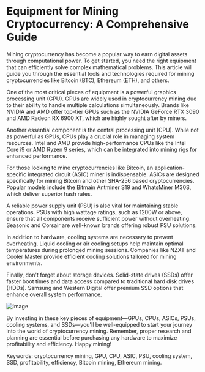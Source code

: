 # Equipment for Mining Cryptocurrency: A Comprehensive Guide

Mining cryptocurrency has become a popular way to earn digital assets through computational power. To get started, you need the right equipment that can efficiently solve complex mathematical problems. This article will guide you through the essential tools and technologies required for mining cryptocurrencies like Bitcoin (BTC), Ethereum (ETH), and others.

One of the most critical pieces of equipment is a powerful graphics processing unit (GPU). GPUs are widely used in cryptocurrency mining due to their ability to handle multiple calculations simultaneously. Brands like NVIDIA and AMD offer top-tier GPUs such as the NVIDIA GeForce RTX 3090 and AMD Radeon RX 6900 XT, which are highly sought after by miners.

Another essential component is the central processing unit (CPU). While not as powerful as GPUs, CPUs play a crucial role in managing system resources. Intel and AMD provide high-performance CPUs like the Intel Core i9 or AMD Ryzen 9 series, which can be integrated into mining rigs for enhanced performance.

For those looking to mine cryptocurrencies like Bitcoin, an application-specific integrated circuit (ASIC) miner is indispensable. ASICs are designed specifically for mining Bitcoin and other SHA-256 based cryptocurrencies. Popular models include the Bitmain Antminer S19 and WhatsMiner M30S, which deliver superior hash rates.

A reliable power supply unit (PSU) is also vital for maintaining stable operations. PSUs with high wattage ratings, such as 1200W or above, ensure that all components receive sufficient power without overheating. Seasonic and Corsair are well-known brands offering robust PSU solutions.

In addition to hardware, cooling systems are necessary to prevent overheating. Liquid cooling or air cooling setups help maintain optimal temperatures during prolonged mining sessions. Companies like NZXT and Cooler Master provide efficient cooling solutions tailored for mining environments.

Finally, don't forget about storage devices. Solid-state drives (SSDs) offer faster boot times and data access compared to traditional hard disk drives (HDDs). Samsung and Western Digital offer premium SSD options that enhance overall system performance.

![Image](https://github.com/user-attachments/assets/590b50a7-4459-4e76-8a31-559aed223621)

By investing in these key pieces of equipment—GPUs, CPUs, ASICs, PSUs, cooling systems, and SSDs—you'll be well-equipped to start your journey into the world of cryptocurrency mining. Remember, proper research and planning are essential before purchasing any hardware to maximize profitability and efficiency. Happy mining! 

Keywords: cryptocurrency mining, GPU, CPU, ASIC, PSU, cooling system, SSD, profitability, efficiency, Bitcoin mining, Ethereum mining.